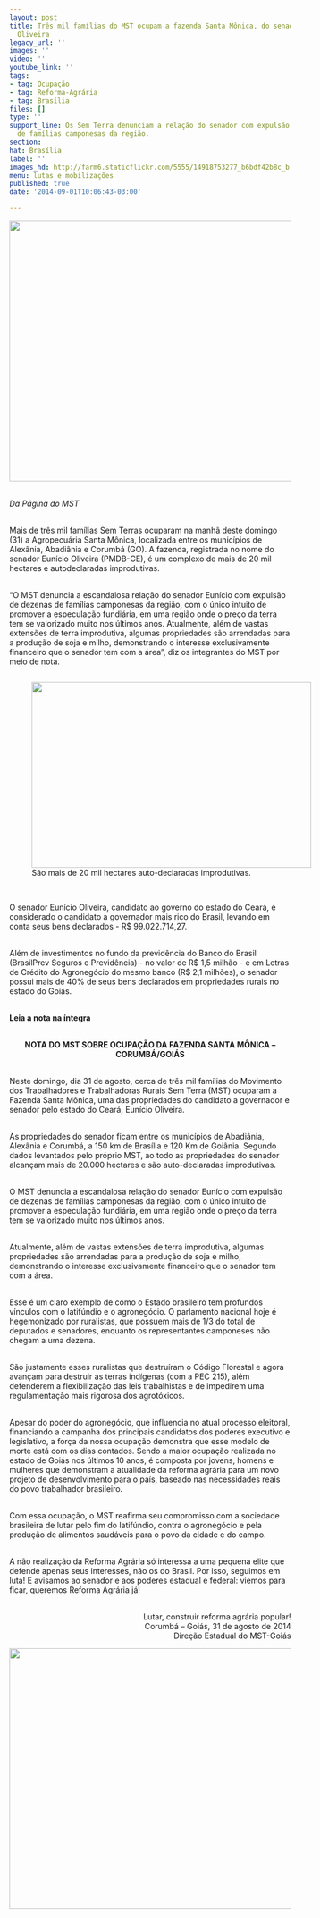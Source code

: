```yaml
---
layout: post
title: Três mil famílias do MST ocupam a fazenda Santa Mônica, do senador Eunício
  Oliveira
legacy_url: ''
images: ''
video: ''
youtube_link: ''
tags:
- tag: Ocupação
- tag: Reforma-Agrária
- tag: Brasília
files: []
type: ''
support_line: Os Sem Terra denunciam a relação do senador com expulsão de dezenas
  de famílias camponesas da região.
section: 
hat: Brasília
label: ''
images_hd: http://farm6.staticflickr.com/5555/14918753277_b6bdf42b8c_b.jpg
menu: lutas e mobilizações
published: true
date: '2014-09-01T10:06:43-03:00'

---
```

<p><span contenteditable="false" tabindex="-1"><img alt="" data-widget="image" height="467" src="http://farm6.staticflickr.com/5555/14918753277_b6bdf42b8c_b.jpg" width="700" /></span><br />
&nbsp;</p>

<p><em>Da P&aacute;gina do MST</em></p>

<p><br />
Mais de tr&ecirc;s mil fam&iacute;lias Sem Terras ocuparam na manh&atilde; deste domingo (31) a Agropecu&aacute;ria Santa M&ocirc;nica, localizada entre os munic&iacute;pios de Alex&acirc;nia, Abadi&acirc;nia e Corumb&aacute; (GO). A fazenda, registrada no nome do senador Eun&iacute;cio Oliveira (PMDB-CE), &eacute; um complexo de mais de 20 mil hectares e autodeclaradas improdutivas.</p>

<p><br />
&ldquo;O MST denuncia a escandalosa rela&ccedil;&atilde;o do senador Eun&iacute;cio com expuls&atilde;o de dezenas de fam&iacute;lias camponesas da regi&atilde;o, com o &uacute;nico intuito de promover a especula&ccedil;&atilde;o fundi&aacute;ria, em uma regi&atilde;o onde o pre&ccedil;o da terra tem se valorizado muito nos &uacute;ltimos anos. Atualmente, al&eacute;m de vastas extens&otilde;es de terra improdutiva, algumas propriedades s&atilde;o arrendadas para a produ&ccedil;&atilde;o de soja e milho, demonstrando o interesse exclusivamente financeiro que o senador tem com a &aacute;rea&rdquo;, diz os integrantes do MST por meio de nota.</p>

<div contenteditable="false" tabindex="-1">
<figure class="image" data-widget="image" style="float:left"><img alt="" height="333" src="http://farm6.staticflickr.com/5596/15104949252_d099f2728f_b.jpg" width="500" />
<figcaption>S&atilde;o mais de 20 mil hectares auto-declaradas improdutivas.</figcaption>
</figure>
</div>

<p>&nbsp;</p>

<p>O senador Eun&iacute;cio Oliveira, candidato ao governo do estado do Cear&aacute;, &eacute; considerado o candidato a governador mais rico do Brasil, levando em conta seus bens declarados - R$ 99.022.714,27.</p>

<p><br />
Al&eacute;m de investimentos no fundo da previd&ecirc;ncia do Banco do Brasil (BrasilPrev Seguros e Previd&ecirc;ncia) - no valor de R$ 1,5 milh&atilde;o - e em Letras de Cr&eacute;dito do Agroneg&oacute;cio do mesmo banco (R$ 2,1 milh&otilde;es), o senador possui mais de 40% de seus bens declarados em propriedades rurais no estado do Goi&aacute;s.</p>

<p><br />
<strong>Leia a nota na &iacute;ntegra</strong></p>

<p style="text-align:center"><br />
<strong>NOTA DO MST SOBRE OCUPA&Ccedil;&Atilde;O DA FAZENDA SANTA M&Ocirc;NICA &ndash; CORUMB&Aacute;/GOI&Aacute;S</strong></p>

<p><br />
Neste domingo, dia 31 de agosto, cerca de tr&ecirc;s mil fam&iacute;lias do Movimento dos Trabalhadores e Trabalhadoras Rurais Sem Terra (MST) ocuparam a Fazenda Santa M&ocirc;nica, uma das propriedades do candidato a governador e senador pelo estado do Cear&aacute;, Eun&iacute;cio Oliveira.</p>

<p><br />
As propriedades do senador ficam entre os munic&iacute;pios de Abadi&acirc;nia, Alex&acirc;nia e Corumb&aacute;, a 150 km de Bras&iacute;lia e 120 Km de Goi&acirc;nia. Segundo dados levantados pelo pr&oacute;prio MST, ao todo as propriedades do senador alcan&ccedil;am mais de 20.000 hectares e s&atilde;o auto-declaradas improdutivas.</p>

<p><br />
O MST denuncia a escandalosa rela&ccedil;&atilde;o do senador Eun&iacute;cio com expuls&atilde;o de dezenas de fam&iacute;lias camponesas da regi&atilde;o, com o &uacute;nico intuito de promover a especula&ccedil;&atilde;o fundi&aacute;ria, em uma regi&atilde;o onde o pre&ccedil;o da terra tem se valorizado muito nos &uacute;ltimos anos.</p>

<p><br />
Atualmente, al&eacute;m de vastas extens&otilde;es de terra improdutiva, algumas propriedades s&atilde;o arrendadas para a produ&ccedil;&atilde;o de soja e milho, demonstrando o interesse exclusivamente financeiro que o senador tem com a &aacute;rea.</p>

<p><br />
Esse &eacute; um claro exemplo de como o Estado brasileiro tem profundos v&iacute;nculos com o latif&uacute;ndio e o agroneg&oacute;cio. O parlamento nacional hoje &eacute; hegemonizado por ruralistas, que possuem mais de 1/3 do total de deputados e senadores, enquanto os representantes camponeses n&atilde;o chegam a uma dezena.</p>

<p><br />
S&atilde;o justamente esses ruralistas que destru&iacute;ram o C&oacute;digo Florestal e agora avan&ccedil;am para destruir as terras ind&iacute;genas (com a PEC 215), al&eacute;m defenderem a flexibiliza&ccedil;&atilde;o das leis trabalhistas e de impedirem uma regulamenta&ccedil;&atilde;o mais rigorosa dos agrot&oacute;xicos.</p>

<p><br />
Apesar do poder do agroneg&oacute;cio, que influencia no atual processo eleitoral, financiando a campanha dos principais candidatos dos poderes executivo e legislativo, a for&ccedil;a da nossa ocupa&ccedil;&atilde;o demonstra que esse modelo de morte est&aacute; com os dias contados. Sendo a maior ocupa&ccedil;&atilde;o realizada no estado de Goi&aacute;s nos &uacute;ltimos 10 anos, &eacute; composta por jovens, homens e mulheres que demonstram a atualidade da reforma agr&aacute;ria para um novo projeto de desenvolvimento para o pa&iacute;s, baseado nas necessidades reais do povo trabalhador brasileiro.</p>

<p><br />
Com essa ocupa&ccedil;&atilde;o, o MST reafirma seu compromisso com a sociedade brasileira de lutar pelo fim do latif&uacute;ndio, contra o agroneg&oacute;cio e pela produ&ccedil;&atilde;o de alimentos saud&aacute;veis para o povo da cidade e do campo.</p>

<p><br />
A n&atilde;o realiza&ccedil;&atilde;o da Reforma Agr&aacute;ria s&oacute; interessa a uma pequena elite que defende apenas seus interesses, n&atilde;o os do Brasil. Por isso, seguimos em luta! E avisamos ao senador e aos poderes estadual e federal: viemos para ficar, queremos Reforma Agr&aacute;ria j&aacute;!</p>

<p style="text-align:right"><br />
Lutar, construir reforma agr&aacute;ria popular!<br />
Corumb&aacute; &ndash; Goi&aacute;s, 31 de agosto de 2014<br />
Dire&ccedil;&atilde;o Estadual do MST-Goi&aacute;s</p>

<p><span contenteditable="false" tabindex="-1"><img alt="" data-widget="image" height="467" src="http://farm6.staticflickr.com/5588/15104958302_cce1a7ab92_b.jpg" width="700" /></span></p>
